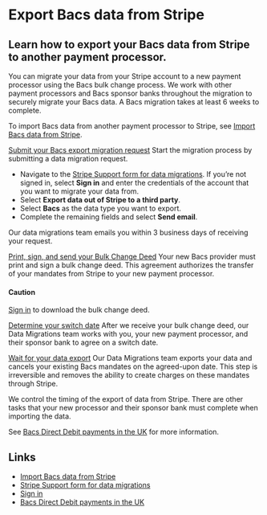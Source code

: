 # Export Bacs data from Stripe

## Learn how to export your Bacs data from Stripe to another payment processor.

You can migrate your data from your Stripe account to a new payment processor
using the Bacs bulk change process. We work with other payment processors and
Bacs sponsor banks throughout the migration to securely migrate your Bacs data.
A Bacs migration takes at least 6 weeks to complete.

To import Bacs data from another payment processor to Stripe, see [Import Bacs
data from Stripe](https://docs.stripe.com/payments/bacs-debit/import-data).

[Submit your Bacs export migration
request](https://docs.stripe.com/payments/bacs-debit/export-data#submit-bacs-request)
Start the migration process by submitting a data migration request.

- Navigate to the [Stripe Support form for data
migrations](https://support.stripe.com/contact/email?topic=migrations). If
you’re not signed in, select **Sign in** and enter the credentials of the
account that you want to migrate your data from.
- Select **Export data out of Stripe to a third party**.
- Select **Bacs** as the data type you want to export.
- Complete the remaining fields and select **Send email**.

Our data migrations team emails you within 3 business days of receiving your
request.

[Print, sign, and send your Bulk Change
Deed](https://docs.stripe.com/payments/bacs-debit/export-data#sign-bulk-change-deed)
Your new Bacs provider must print and sign a bulk change deed. This agreement
authorizes the transfer of your mandates from Stripe to your new payment
processor.

#### Caution

[Sign
in](https://dashboard.stripe.com/login?redirect=https%3A%2F%2Fdocs.stripe.com%2Fpayments%2Fbacs-debit%2Fexport-data)
to download the bulk change deed.

[Determine your switch
date](https://docs.stripe.com/payments/bacs-debit/export-data#determine-switch-date)
After we receive your bulk change deed, our Data Migrations team works with you,
your new payment processor, and their sponsor bank to agree on a switch date.

[Wait for your data
export](https://docs.stripe.com/payments/bacs-debit/export-data#wait-for-export)
Our Data Migrations team exports your data and cancels your existing Bacs
mandates on the agreed-upon date. This step is irreversible and removes the
ability to create charges on these mandates through Stripe.

We control the timing of the export of data from Stripe. There are other tasks
that your new processor and their sponsor bank must complete when importing the
data.

See [Bacs Direct Debit payments in the
UK](https://docs.stripe.com/payments/payment-methods/bacs-debit) for more
information.

## Links

- [Import Bacs data from
Stripe](https://docs.stripe.com/payments/bacs-debit/import-data)
- [Stripe Support form for data
migrations](https://support.stripe.com/contact/email?topic=migrations)
- [Sign
in](https://dashboard.stripe.com/login?redirect=https%3A%2F%2Fdocs.stripe.com%2Fpayments%2Fbacs-debit%2Fexport-data)
- [Bacs Direct Debit payments in the
UK](https://docs.stripe.com/payments/payment-methods/bacs-debit)